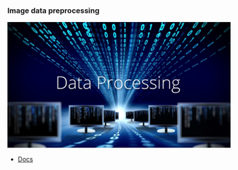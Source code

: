 ### Image data preprocessing

<p align='center'>  
    <img src='https://github.com/CrispenGari/Keras-API/blob/main/05_Image/DataProcessingSlide.jpg'/>
</p>

* [Docs](https://keras.io/api/preprocessing/image/)